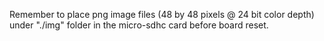 
Remember to place png image files (48 by 48 pixels @ 24 bit color depth) under "./img" folder in the micro-sdhc card before board reset.
